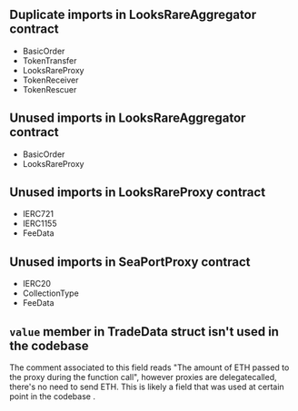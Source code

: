 ## Duplicate imports in LooksRareAggregator contract

- BasicOrder
- TokenTransfer
- LooksRareProxy
- TokenReceiver
- TokenRescuer

## Unused imports in LooksRareAggregator contract

- BasicOrder
- LooksRareProxy

## Unused imports in LooksRareProxy contract

- IERC721
- IERC1155
- FeeData

## Unused imports in SeaPortProxy contract

- IERC20
- CollectionType
- FeeData

## `value` member in TradeData struct isn't used in the codebase

The comment associated to this field reads "The amount of ETH passed to the proxy during the function call", however proxies are delegatecalled, there's no need to send ETH. This is likely a field that was used at certain point in the codebase .
